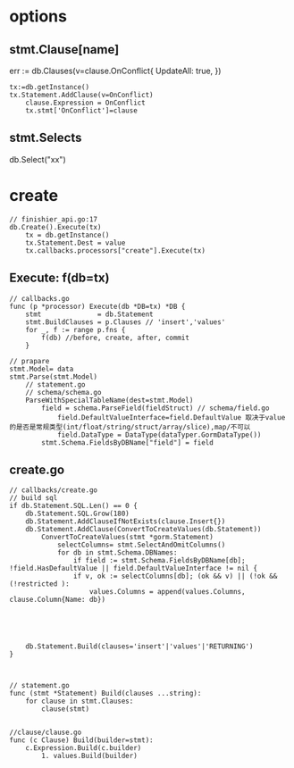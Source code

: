 # options
## stmt.Clause[name]
err := db.Clauses(v=clause.OnConflict{ UpdateAll: true, })

    tx:=db.getInstance()    
    tx.Statement.AddClause(v=OnConflict)
        clause.Expression = OnConflict
        tx.stmt['OnConflict']=clause
        
## stmt.Selects
db.Select("xx")

# create
    // finishier_api.go:17
    db.Create().Execute(tx)
        tx = db.getInstance()
        tx.Statement.Dest = value
        tx.callbacks.processors["create"].Execute(tx)

## Execute: f(db=tx)
    // callbacks.go
    func (p *processor) Execute(db *DB=tx) *DB {
        stmt              = db.Statement
        stmt.BuildClauses = p.Clauses // 'insert','values'
        for _, f := range p.fns {
            f(db) //before, create, after, commit
        }

    // prapare
    stmt.Model= data
    stmt.Parse(stmt.Model)
        // statement.go
        // schema/schema.go
        ParseWithSpecialTableName(dest=stmt.Model)
            field = schema.ParseField(fieldStruct) // schema/field.go
                field.DefaultValueInterface=field.DefaultValue 取决于value的是否是常规类型(int/float/string/struct/array/slice),map/不可以
                field.DataType = DataType(dataTyper.GormDataType())
            stmt.Schema.FieldsByDBName["field"] = field
    


## create.go
    // callbacks/create.go
    // build sql
    if db.Statement.SQL.Len() == 0 {
        db.Statement.SQL.Grow(180)
        db.Statement.AddClauseIfNotExists(clause.Insert{})
        db.Statement.AddClause(ConvertToCreateValues(db.Statement))
            ConvertToCreateValues(stmt *gorm.Statement)
                selectColumns= stmt.SelectAndOmitColumns()
                for db in stmt.Schema.DBNames:
                    if field := stmt.Schema.FieldsByDBName[db]; !field.HasDefaultValue || field.DefaultValueInterface != nil {
                    if v, ok := selectColumns[db]; (ok && v) || (!ok && (!restricted ):
                        values.Columns = append(values.Columns, clause.Column{Name: db})

                



        db.Statement.Build(clauses='insert'|'values'|'RETURNING')
    }



    // statement.go
    func (stmt *Statement) Build(clauses ...string):
        for clause in stmt.Clauses:
            clause(stmt)


    //clause/clause.go
    func (c Clause) Build(builder=stmt):
        c.Expression.Build(c.builder)
            1. values.Build(builder)

